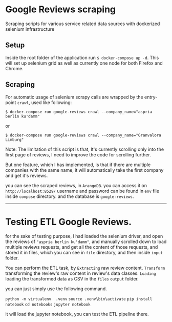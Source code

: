 # Google Reviews scraping
Scraping scripts for various service related data sources with
dockerized selenium infrastructure

## Setup

Inside the root folder of the application run `$ docker-compose up -d`.
This will set up selenium grid as well as currently one node for both
Firefox and Chrome.

## Scraping

For automatic usage of selenium scrapy calls are wrapped by the entry-
point `crawl`, used like following:

`$ docker-compose run google-reviews crawl --company_name="aspria berlin ku'damm"`

or

`$ docker-compose run google-reviews crawl --company_name="Granvalora Limburg"`

Note: The limitation of this script is that, It's currently scrolling only into the 
first page of reviews, I need to improve the code for scrolling further.

But one feature, which I has implemented, is that if there are multiple companies
with the same name, it will automatically take the first company and get it's reviews.

you can see the scraped reviews, in `ArangoDB`. you can access it on 
`http://localhost:8529/`
username and password can be found in `env` file inside `compose` directory.
and the database is `google-reviews`.


------------------------------------

# Testing ETL Google Reviews.

for the sake of testing purpose, I had loaded the selenium driver, and open the reviews of `"aspria berlin ku'damm"`, 
and manually scrolled down to load multiple reviews requests, and get all the content of those requests, and stored it
in files, which you can see in `file` directory, and then inside `input` folder.


You can perform the ETL task, by `Extracting` raw review content.
`Transform` transforming the review's raw content in review's data classes.
`Loading` loading the transformed data as CSV in the `files` `output` folder.

you can just simply use the following command.

`python -m virtualenv  .venv`
`source .venv\bin\activate`
`pip install notebook`
`cd notebooks`
`jupyter notebook`

it will load the jupyter notebook, you can test the ETL pipeline there.
